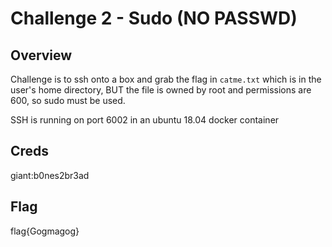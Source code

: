 # Challenge 2 - Sudo (NO PASSWD)

## Overview 

Challenge is to ssh onto a box and grab the flag in `catme.txt` which is in the user's home directory, BUT the file is owned by root and permissions are 600, so sudo must be used. 

SSH is running on port 6002 in an ubuntu 18.04 docker container

## Creds

giant:b0nes2br3ad


## Flag

flag{Gogmagog}